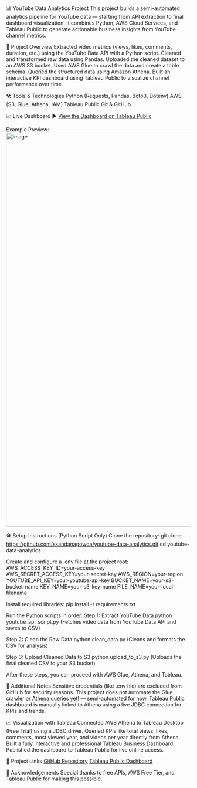 📊 YouTube Data Analytics Project
This project builds a semi-automated analytics pipeline for YouTube data — starting from API extraction to final dashboard visualization.
It combines Python, AWS Cloud Services, and Tableau Public to generate actionable business insights from YouTube channel metrics.

🚀 Project Overview
Extracted video metrics (views, likes, comments, duration, etc.) using the YouTube Data API with a Python script.
Cleaned and transformed raw data using Pandas.
Uploaded the cleaned dataset to an AWS S3 bucket.
Used AWS Glue to crawl the data and create a table schema.
Queried the structured data using Amazon Athena.
Built an interactive KPI dashboard using Tableau Public to visualize channel performance over time.


🛠️ Tools & Technologies
Python (Requests, Pandas, Boto3, Dotenv)
AWS (S3, Glue, Athena, IAM)
Tableau Public
Git & GitHub


📈 Live Dashboard
▶️ [View the Dashboard on Tableau Public](https://public.tableau.com/views/YouTubeAnalytics_17455185008660/YouTubeAnalytics?:language=en-GB&publish=yes&:sid=&:redirect=auth&:display_count=n&:origin=viz_share_link)

Example Preview:
<img width="1075" alt="image" src="https://github.com/user-attachments/assets/f39cb0f3-54a5-4df0-b7d0-5f14915c22c5" />

🛠️ Setup Instructions (Python Script Only)
Clone the repository:
git clone https://github.com/skandanagowda/youtube-data-analytics.git
cd youtube-data-analytics

Create and configure a .env file at the project root:
AWS_ACCESS_KEY_ID=your-access-key
AWS_SECRET_ACCESS_KEY=your-secret-key
AWS_REGION=your-region
YOUTUBE_API_KEY=your-youtube-api-key
BUCKET_NAME=your-s3-bucket-name
KEY_NAME=your-s3-key-name
FILE_NAME=your-local-filename

Install required libraries:
pip install -r requirements.txt

Run the Python scripts in order:
Step 1: Extract YouTube Data
python youtube_api_script.py
(Fetches video data from YouTube Data API and saves to CSV)

Step 2: Clean the Raw Data
python clean_data.py
(Cleans and formats the CSV for analysis)

Step 3: Upload Cleaned Data to S3
python upload_to_s3.py
(Uploads the final cleaned CSV to your S3 bucket)

After these steps, you can proceed with AWS Glue, Athena, and Tableau.

🎯 Additional Notes
Sensitive credentials (like .env file) are excluded from GitHub for security reasons.
This project does not automate the Glue crawler or Athena queries yet! — semi-automated for now.
Tableau Public dashboard is manually linked to Athena using a live JDBC connection for KPIs and trends.

📈 Visualization with Tableau
Connected AWS Athena to Tableau Desktop (Free Trial) using a JDBC driver.
Queried KPIs like total views, likes, comments, most viewed year, and videos per year directly from Athena.
Built a fully interactive and professional Tableau Business Dashboard.
Published the dashboard to Tableau Public for live online access.

🔗 Project Links
[GitHub Repository](https://github.com/skandanagowda/youtube-data-analytics)
[Tableau Public Dashboard](https://public.tableau.com/views/YouTubeAnalytics_17455185008660/YouTubeAnalytics?:language=en-GB&publish=yes&:sid=&:redirect=auth&:display_count=n&:origin=viz_share_link)

🙌 Acknowledgements
Special thanks to free APIs, AWS Free Tier, and Tableau Public for making this possible.
